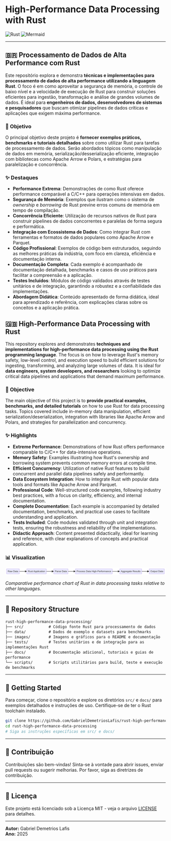 # High-Performance Data Processing with Rust

![Rust](https://img.shields.io/badge/Rust-000000?style=for-the-badge&logo=rust&logoColor=white)
![Mermaid](https://img.shields.io/badge/Diagrams-Mermaid-orange?style=for-the-badge&logo=mermaid)


---

## 🇧🇷 Processamento de Dados de Alta Performance com Rust

Este repositório explora e demonstra **técnicas e implementações para processamento de dados de alta performance utilizando a linguagem Rust**. O foco é em como aproveitar a segurança de memória, o controle de baixo nível e a velocidade de execução de Rust para construir soluções eficientes para ingestão, transformação e análise de grandes volumes de dados. É ideal para **engenheiros de dados, desenvolvedores de sistemas e pesquisadores** que buscam otimizar pipelines de dados críticas e aplicações que exigem máxima performance.

### 🎯 Objetivo

O principal objetivo deste projeto é **fornecer exemplos práticos, benchmarks e tutoriais detalhados** sobre como utilizar Rust para tarefas de processamento de dados. Serão abordados tópicos como manipulação de dados em memória, serialização/desserialização eficiente, integração com bibliotecas como Apache Arrow e Polars, e estratégias para paralelização e concorrência.

### ✨ Destaques

- **Performance Extrema**: Demonstrações de como Rust oferece performance comparável a C/C++ para operações intensivas em dados.
- **Segurança de Memória**: Exemplos que ilustram como o sistema de *ownership* e *borrowing* de Rust previne erros comuns de memória em tempo de compilação.
- **Concorrência Eficiente**: Utilização de recursos nativos de Rust para construir pipelines de dados concorrentes e paralelas de forma segura e performática.
- **Integração com Ecossistema de Dados**: Como integrar Rust com ferramentas e formatos de dados populares como Apache Arrow e Parquet.
- **Código Profissional**: Exemplos de código bem estruturados, seguindo as melhores práticas da indústria, com foco em clareza, eficiência e documentação interna.
- **Documentação Completa**: Cada exemplo é acompanhado de documentação detalhada, benchmarks e casos de uso práticos para facilitar a compreensão e a aplicação.
- **Testes Incluídos**: Módulos de código validados através de testes unitários e de integração, garantindo a robustez e a confiabilidade das implementações.
- **Abordagem Didática**: Conteúdo apresentado de forma didática, ideal para aprendizado e referência, com explicações claras sobre os conceitos e a aplicação prática.



## 🇬🇧 High-Performance Data Processing with Rust

This repository explores and demonstrates **techniques and implementations for high-performance data processing using the Rust programming language**. The focus is on how to leverage Rust's memory safety, low-level control, and execution speed to build efficient solutions for ingesting, transforming, and analyzing large volumes of data. It is ideal for **data engineers, system developers, and researchers** looking to optimize critical data pipelines and applications that demand maximum performance.

### 🎯 Objective

The main objective of this project is to **provide practical examples, benchmarks, and detailed tutorials** on how to use Rust for data processing tasks. Topics covered include in-memory data manipulation, efficient serialization/deserialization, integration with libraries like Apache Arrow and Polars, and strategies for parallelization and concurrency.

### ✨ Highlights

- **Extreme Performance**: Demonstrations of how Rust offers performance comparable to C/C++ for data-intensive operations.
- **Memory Safety**: Examples illustrating how Rust's ownership and borrowing system prevents common memory errors at compile time.
- **Efficient Concurrency**: Utilization of native Rust features to build concurrent and parallel data pipelines safely and performantly.
- **Data Ecosystem Integration**: How to integrate Rust with popular data tools and formats like Apache Arrow and Parquet.
- **Professional Code**: Well-structured code examples, following industry best practices, with a focus on clarity, efficiency, and internal documentation.
- **Complete Documentation**: Each example is accompanied by detailed documentation, benchmarks, and practical use cases to facilitate understanding and application.
- **Tests Included**: Code modules validated through unit and integration tests, ensuring the robustness and reliability of the implementations.
- **Didactic Approach**: Content presented didactically, ideal for learning and reference, with clear explanations of concepts and practical application.

### 📊 Visualization

![Rust Data Processing Performance](images/rust_high_performance_data_processing.png)

*Comparative performance chart of Rust in data processing tasks relative to other languages.*

---

## 📁 Repository Structure

```
rust-high-performance-data-processing/
├── src/           # Código fonte Rust para processamento de dados
├── data/          # Dados de exemplo e datasets para benchmarks
├── images/        # Imagens e gráficos para o README e documentação
├── tests/         # Testes unitários e de integração para as implementações Rust
├── docs/          # Documentação adicional, tutoriais e guias de performance
└── scripts/       # Scripts utilitários para build, teste e execução de benchmarks
```

---

## 🚀 Getting Started

Para começar, clone o repositório e explore os diretórios `src/` e `docs/` para exemplos detalhados e instruções de uso. Certifique-se de ter o Rust toolchain instalado.

```bash
git clone https://github.com/GabrielDemetriosLafis/rust-high-performance-data-processing.git
cd rust-high-performance-data-processing
# Siga as instruções específicas em src/ e docs/
```

---

## 🤝 Contribuição

Contribuições são bem-vindas! Sinta-se à vontade para abrir issues, enviar pull requests ou sugerir melhorias. Por favor, siga as diretrizes de contribuição.

---

## 📝 Licença

Este projeto está licenciado sob a Licença MIT - veja o arquivo [LICENSE](LICENSE) para detalhes.

---

**Autor:** Gabriel Demetrios Lafis  
**Ano:** 2025

